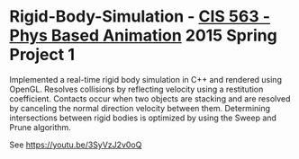 # Rigid-Body-Simulation - [CIS 563 - Phys Based Animation](https://www.coursicle.com/penn/courses/CIS/563/) 2015 Spring Project 1
Implemented a real-time rigid body simulation in C++ and rendered using OpenGL. Resolves collisions by reflecting velocity using a restitution coefficient. Contacts occur when two objects are stacking and are resolved by canceling the normal direction velocity between them. Determining intersections between rigid bodies is optimized by using the Sweep and Prune algorithm.

See https://youtu.be/3SyVzJ2v0oQ
